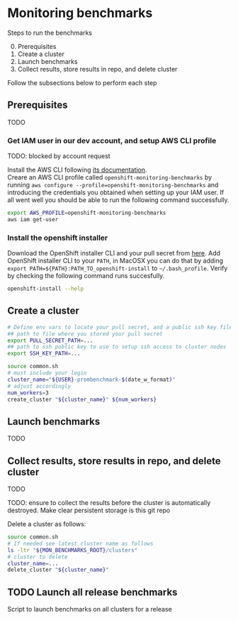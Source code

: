 # Monitoring benchmarks

Steps to run the benchmarks

0. Prerequisites
1. Create a cluster
2. Launch benchmarks
3. Collect results, store results in repo, and delete cluster

Follow the subsections below to perform each step

## Prerequisites

TODO

### Get IAM user in our dev account, and setup AWS CLI profile

TODO: blocked by account request

Install the AWS CLI following [its documentation](https://docs.aws.amazon.com/cli/latest/userguide/getting-started-install.html).  
Creare an AWS CLI profile called `openshift-monitoring-benchmarks` by running `aws configure --profile=openshift-monitoring-benchmarks` and introducing the credentials you obtained when setting up your IAM user. If all went well you should be able to run the following command successfully.  

```bash
export AWS_PROFILE=openshift-monitoring-benchmarks
aws iam get-user 
```

### Install the openshift installer

Download the OpenShift installer CLI and your pull secret from [here](https://console.redhat.com/openshift/install/aws/installer-provisioned). Add OpenShift installer CLI to your `PATH`, in MacOSX you can do that by adding `export PATH=${PATH}:PATH_TO_openshift-install` to `~/.bash_profile`. Verify by checking the following command runs succesfully.

```bash
openshift-install --help
```

## Create a cluster

```bash
# Define env vars to locate your pull secret, and a public ssh key file to access the cluster nodes.
## path to file where you stored your pull secret
export PULL_SECRET_PATH=...
## path to ssh public key to use to setup ssh access to cluster nodes
export SSH_KEY_PATH=...

source common.sh
# must include your login
cluster_name="${USER}-prombenchmark-$(date_w_format)"
# adjust accordingly
num_workers=3
create_cluster "${cluster_name}" ${num_workers}
```

## Launch benchmarks

TODO

## Collect results, store results in repo, and delete cluster

TODO

TODO: ensure to collect the results before the cluster is automatically destroyed. Make clear persistent storage is this git repo

Delete a cluster as follows:

```bash
source common.sh
# If needed see latest cluster name as follows
ls -ltr "${MON_BENCHMARKS_ROOT}/clusters"
# cluster to delete
cluster_name=...
delete_cluster "${cluster_name}"
```

## TODO Launch all release benchmarks

Script to launch benchmarks on all clusters for a release